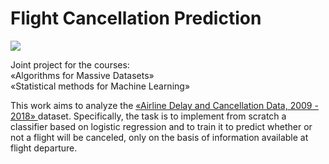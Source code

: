 # Flight Cancellation Prediction
<html>
<a href="https://colab.research.google.com/github/vincenzoconv99/flight_cancellations_prediction/blob/main/Progetto_AMD_SML.ipynb" target=\"_parent\">
  <img src="https://colab.research.google.com/assets/colab-badge.svg"/>
</a>
<br>
</html>

Joint project for the courses: <br>
«Algorithms for Massive Datasets»<br>
«Statistical methods for Machine Learning»<br>

This work aims to analyze the <a href="https://www.kaggle.com/datasets/yuanyuwendymu/airline-delay-and-cancellation-data-2009-2018">«Airline Delay and Cancellation Data, 2009 - 2018» </a> dataset.
Specifically, the task is to implement from scratch a classifier based on logistic regression and to train it to predict whether or not a flight will be canceled, only on the basis of information available at flight departure.
